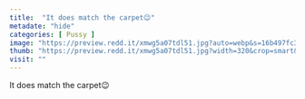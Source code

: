 ```yaml
---
title:  "It does match the carpet😉"
metadate: "hide"
categories: [ Pussy ]
image: "https://preview.redd.it/xmwg5a07tdl51.jpg?auto=webp&s=16b497fc3133e48ae4fa6fd964928ef32f43572e"
thumb: "https://preview.redd.it/xmwg5a07tdl51.jpg?width=320&crop=smart&auto=webp&s=7e2af594f0005d8999f22d9d5b8daf5bda788c08"
visit: ""
---
```

It does match the carpet😉
